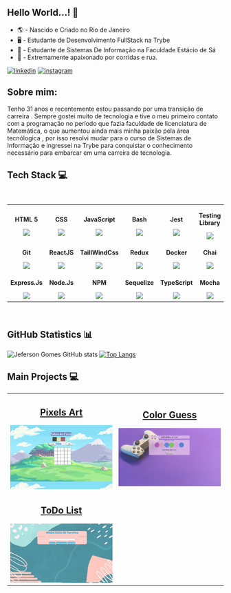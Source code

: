 ## Hello World...! 👋

* 🌎 - Nascido e Criado no Rio de Janeiro
* 🖥️ - Estudante de Desenvolvimento FullStack na Trybe
* 📖 - Estudante de Sistemas De Informação na Faculdade Estácio de Sá
* 🏃 - Extremamente apaixonado por corridas e rua.


[<img src='https://cdn.jsdelivr.net/npm/simple-icons@3.0.1/icons/linkedin.svg' alt='linkedin' height='30'>](https://www.linkedin.com/in/jefersongjr/)
[<img src='https://img.icons8.com/ios-filled/344/instagram-new--v1.png' alt='instagram' height='30'>](https://www.instagram.com/jeferson_gjr/)


## Sobre mim: 
 Tenho 31 anos e recentemente estou passando por uma transição de carreira .
 Sempre gostei muito de tecnologia e tive o meu primeiro contato com a programação no período que fazia faculdade de licenciatura de Matemática, o que aumentou ainda mais minha paixão pela área tecnólogica , por isso resolvi mudar para o curso de Sistemas de Informação e ingressei na Trybe para conquistar o conhecimento necessário para embarcar em uma  carreira de tecnologia. <br>
 

## Tech Stack :computer:

<br>
<table>
<tbody>
 <tr>
<td align="center" width="20%">
<p><b><center>HTML 5</center></b></p> 
<img height=60px src="https://img.icons8.com/color/344/html-5--v1.png"> 
</td>
  
<td align="center" width="20%">
<p><b><center>CSS</center></b></p> 
<img height=60px src="https://img.icons8.com/color/344/css3.png"> 
</td>

  <td align="center" width="20%">
<p><b><center>JavaScript</center></b></p> 
<img height=60px src="https://img.icons8.com/color/344/javascript.png"> 
</td>
  
  <td align="center" width="20%">
<p><b><center>Bash</center></b></p>
<img height=65px src="https://img.icons8.com/bubbles/2x/console.png">
</td>
  
   <td align="center" width="20%">
<p><b><center>Jest</center></b></p> 
<img height=65px src="https://img.icons8.com/external-tal-revivo-color-tal-revivo/344/external-jest-can-collect-code-coverage-information-from-entire-projects-logo-color-tal-revivo.png"> 
</td>
<td align="center" width="20%">
<p><b><center>Testing Library</center></b></p> 
<img height=60px src="https://testing-library.com/img/octopus-128x128.png"> 
</td>

</tr>
 
<tr>
<td align="center" width="20%">
<p><b><center>Git</center></b></p> 
<img height=65px src="https://img.icons8.com/ios-glyphs/2x/github-2.png"> 
</td>
 
<td align="center" width="20%">
<p><b><center>ReactJS</center></b></p> 
<img height=60px src="https://img.icons8.com/ultraviolet/2x/react.png"> 
</td>

<td align="center" width="20%">
<p><b><center>TaillWindCss</center></b></p> 
<img height=65px src="https://img.icons8.com/color/344/tailwindcss.png"> 
</td>
  
<td align="center" width="20%">
<p><b><center>Redux</center></b></p> 
<img height=65px src="https://img.icons8.com/color/512/redux.png"> 
</td>
 
 <td align="center" width="20%">
<p><b><center>Docker</center></b></p> 
<img height=65px src="https://img.icons8.com/fluency/512/docker.png"> 
</td>
 
  
<td align="center" width="20%">
<p><b><center>Chai</center></b></p> 
<img height=60px src="https://camo.githubusercontent.com/7ecbd4531436e4f20c1dba52a4fd4ac367cfcc20a2f62cfe7a10f32da306afc6/687474703a2f2f636861696a732e636f6d2f696d672f636861692d6c6f676f2e706e67"> 
</td>
</tr>
 
<tr>
<td align="center" width="20%">
<p><b><center>Express.Js</center></b></p> 
<img height=65px src="https://www.pngfind.com/pngs/m/136-1363736_express-js-icon-png-transparent-png.png"> 
</td>
 
<td align="center" width="20%">
<p><b><center>Node.Js</center></b></p> 
<img height=60px src="https://img.icons8.com/fluency/512/node-js.png"> 
</td>

<td align="center" width="20%">
<p><b><center>NPM</center></b></p> 
<img height=65px src="https://img.icons8.com/color/512/npm.png"> 
</td>
  
<td align="center" width="20%">
<p><b><center>Sequelize</center></b></p> 
<img height=65px src="https://cdn.icon-icons.com/icons2/2415/PNG/512/sequelize_original_logo_icon_146348.png"> 
</td>
 
 <td align="center" width="20%">
<p><b><center>TypeScript</center></b></p> 
<img height=70px src="https://img.icons8.com/fluency/512/typescript.png"> 
</td>
 
 <td align="center" width="20%">
<p><b><center>Mocha</center></b></p> 
<img height=65px src="https://seeklogo.com/images/M/mocha-logo-66DA231220-seeklogo.com.png"> 
</td>
</tr>
 
</table>
 <br>
 
 ## GitHub Statistics :bar_chart:
![Jeferson Gomes GitHub stats](https://github-readme-stats.vercel.app/api?username=jefersongjr&show_icons=true&theme=tokyonight)
[![Top Langs](https://github-readme-stats.vercel.app/api/top-langs/?username=jefersongjr&show_icons=true&theme=tokyonight)](https://github.com/jefersongjr/github-readme-stats)

 ## Main Projects 💻
 
 <table>
 <tr>
 <td align="center" width="40%">
  <h2 align="center"><a href="https://github.com/jefersongjr/pixels-art">Pixels Art</a></h2>
  <a href="https://pixels-art-eosin.vercel.app/"><img src='https://github.com/jefersongjr/pixels-art/blob/main/preview.png' /></a>
 </td>   
 <td align="center" width="40%">
   <h2 align="center"><a href="https://github.com/jefersongjr/color-guess">Color Guess</a></h2>
  <a href="https://color-guess-zeta.vercel.app/"><img src='https://github.com/jefersongjr/color-guess/blob/main/preview.png' /></a>
  </td>
 </tr>
 
  <tr>
 <td align="center" width="40%">
  <h2 align="center"><a href="https://github.com/jefersongjr/todo-list">ToDo List</a></h2>
  <a href="https://todo-list-azure-kappa.vercel.app/"><img src='https://github.com/jefersongjr/todo-list/blob/main/previa.png' /></a>
 </td>   
<!--  <td align="center" width="40%">
   <h2 align="center"><a href="">Color Guess</a></h2>
  <a href="https://color-guess-zeta.vercel.app/"><img src='https://github.com/jefersongjr/color-guess/blob/main/preview.png' /></a>
  </td> -->
 </tr>
</table>
